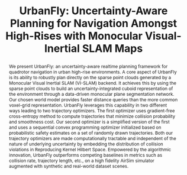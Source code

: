---
layout: project-page-new
title: "UrbanFly: Uncertainty-Aware Planning for Navigation Amongst
High-Rises with Monocular Visual-Inertial SLAM Maps"
authors:
  - name: Sudarshan S Harithas
    sup: 1
  - name: Ayyappa Swamy Thatavarthy
    sup: 1
  - name: Gurkirat Singh
    sup: 1
  - name: Arun K Singh
    sup: 2
  - name: K Madhava Krishna
    sup: 1
affiliations:
  - name: IIIT Hyderabad, India
    link: https://robotics.iiit.ac.in
    sup: 1
  - name: University of Tartu, Estonia
    link: #
    sup: 2
permalink: /publications/2023/Sudarshan_UrbanFly/
abstract: "We present UrbanFly: an uncertainty-aware realtime planning framework for quadrotor navigation in urban high-rise environments. A core aspect of UrbanFly is its ability to robustly plan directly on the sparse point clouds generated by a Monocular Visual Inertial SLAM (VI-SLAM) backend. It achieves this by using the sparse point clouds to build an uncertainty-integrated cuboid representation of the environment through a data-driven monocular plane segmentation network. Our chosen world model provides faster distance queries than the more common voxel-grid representation. UrbanFly leverages this capability in two different ways leading to two trajectory optimizers. The first optimizer uses gradient-free cross-entropy method to compute trajectories that minimize collision probability and smoothness cost. Our second optimizer
is a simplified version of the first and uses a sequential convex
programming optimizer initialized based on probabilistic safety estimates on a set of randomly drawn trajectories. Both our trajectory optimizers are made computationally tractable and independent of the nature of underlying uncertainty by embedding the distribution of collision violations in Reproducing Kernel Hilbert Space. Empowered by the algorithmic innovation, UrbanFly outperforms competing baselines in metrics such as collision rate, trajectory length, etc., on a high fidelity AirSim simulator augmented with synthetic and real-world
dataset scenes."
paper: https://ieeexplore.ieee.org/stamp/stamp.jsp?tp=&arnumber=10156527
code: https://github.com/sudarshan-s-harithas/UrbanFly
#supplement: https://iiitaphyd-my.sharepoint.com/personal/avneesh_mishra_research_iiit_ac_in/Documents/Forms/All.aspx?RootFolder=%2Fpersonal%2Favneesh%5Fmishra%5Fresearch%5Fiiit%5Fac%5Fin%2FDocuments%2FRRC%2FOpposing%20View%20Loop%20Closure%2FE2CNN%2FPresented%20Material%2FReF%20Paper&FolderCTID=0x012000A1AB309DA2EB7542856220193D0C0808
#video: https://robotics.iiit.ac.in/publications/2020/deep-mpc-for-visual-servoing/video.mp4
#iframe: https://www.youtube.com/embed/qNAqAlb7m3E # https://www.youtube.com/embed/jhjskX4FQwA

---